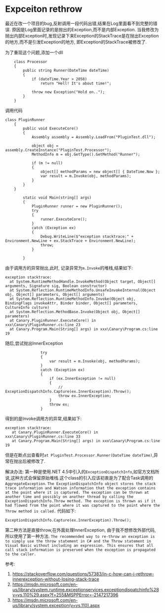# Expceiton rethrow

最近在改一个项目的bug,反射调用一段代码出错,结果在Log里面看不到完整的错误. 原因是Log里面记录的是抛出的Exception,而不是内部Exception. 当我修改为抛出内部Exception时,发现记录下来Exception的StackTrace是在抛出Exception的地方,而不是引发Exception的地方, 即Exception的StackTrace被修改了.

为了重现这个问题,添加一个dll

```
    class Processor
    {
        public string Runner(DateTime dateTime)
        {
            if (dateTime.Year > 2058)
                return "Hell! It's about time!";

            throw new Exception("Hold on..");
        }
    }
```

调用代码

```
class PluginRunner
    {
        public void ExecuteCore()
        {
            Assembly assembly = Assembly.LoadFrom("PluginTest.dll");

            object obj = assembly.CreateInstance("PluginTest.Processor");
            MethodInfo m = obj.GetType().GetMethod("Runner");

            if (m != null)
            {
                object[] methodParams = new object[] { DateTime.Now };
                var result = m.Invoke(obj, methodParams);
            }
        }
    }
```

```
        static void Main(string[] args)
        {
            PluginRunner runner = new PluginRunner();
            try
            {
                runner.ExecuteCore();
            }
            catch (Exception ex)
            {
                Debug.WriteLine($"exception stacktrace:" + Environment.NewLine + ex.StackTrace + Environment.NewLine);
                throw;
            }

        }
```

由于调用方的异常抛出,此时, 记录异常为`m.Invoke`的堆栈,结果如下:

 ```
 exception stacktrace:
   at System.RuntimeMethodHandle.InvokeMethod(Object target, Object[] arguments, Signature sig, Boolean constructor)
   at System.Reflection.RuntimeMethodInfo.UnsafeInvokeInternal(Object obj, Object[] parameters, Object[] arguments)
   at System.Reflection.RuntimeMethodInfo.Invoke(Object obj, BindingFlags invokeAttr, Binder binder, Object[] parameters, CultureInfo culture)
   at System.Reflection.MethodBase.Invoke(Object obj, Object[] parameters)
   at Canary.PluginRunner.ExecuteCore() in xxx\Canary\PluginRunner.cs:line 23
   at Canary.Program.Main(String[] args) in xxx\Canary\Program.cs:line 19
 ```

随后,尝试抛出InnerException

```
                try
                {
                    var result = m.Invoke(obj, methodParams);
                }
                catch (Exception ex)
                {
                    if (ex.InnerException != null)
                    {
                        // ExceptionDispatchInfo.Capture(ex.InnerException).Throw();
                        throw ex.InnerException;
                    }
                    throw ex;
                }
```

得到的是Invoke调用方的异常,结果如下:

```
exception stacktrace:
   at Canary.PluginRunner.ExecuteCore() in xxx\Canary\PluginRunner.cs:line 33
   at Canary.Program.Main(String[] args) in xxx\Canary\Program.cs:line 19
```

但是在断点出查看时`at PluginTest.Processor.Runner(DateTime dateTime)`,异常在抛出后被修改了.

解决办法:
第一种是使用.NET 4.5中引入的`ExceptionDispatchInfo`,如官方文档所说,这种方式会保留原始堆栈.这个class的引入应该初衷是为了配合Task调用的`AggregateException`.
`
The ExceptionDispatchInfo object stores the stack trace information and Watson information that the exception contains at the point where it is captured. The exception can be thrown at another time and possibly on another thread by calling the ExceptionDispatchInfo.Throw method. The exception is thrown as if it had flowed from the point where it was captured to the point where the Throw method is called.
`
代码如下:

```
ExceptionDispatchInfo.Capture(ex.InnerException).Throw();
```

第二种方法是直接throw,在外面处理InnerException, 由于我不想修改外部代码, 所以使用了第一种方法.
`
The recommended way to re-throw an exception is to simply use the throw statement in C# and the Throw statement in Visual Basic without including an expression. This ensures that all call stack information is preserved when the exception is propagated to the caller. 
`

参考:
1. https://stackoverflow.com/questions/57383/in-c-how-can-i-rethrow-innerexception-without-losing-stack-trace
2. https://msdn.microsoft.com/en-us/library/system.runtime.exceptionservices.exceptiondispatchinfo%28v=vs.110%29.aspx?f=255&MSPPError=-2147217396
3. https://msdn.microsoft.com/en-us/library/system.exception(v=vs.110).aspx